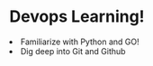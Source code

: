 
<h1>Devops Learning!</h1>
<li>Familiarize with Python and GO!</li>
<li>Dig deep into Git and Github</li>
